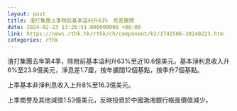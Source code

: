 ```yaml
---
layout: post
title: 渣打集團上季稅前基本溢利升63%　息差擴闊
date: 2024-02-23 13:26:51.000000000 +08:00
link: https://news.rthk.hk/rthk/ch/component/k2/1741566-20240223.htm
categories: rthk
---
```


渣打集團去年第4季，除稅前基本溢利升63%至近10.6億美元。基本淨利息收入升6%至23.9億美元，淨息差1.7厘，按年擴闊12個基點，按季升7個基點。

上季基本非淨利息收入上升8%至16.3億美元。

上季商譽及其他減值1.53億美元，反映投資於中國渤海銀行帳面價值減少。
